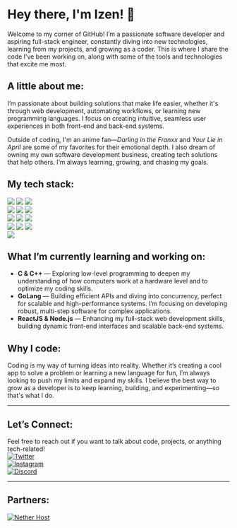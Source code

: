 # Hey there, I'm Izen! 👋

Welcome to my corner of GitHub! I’m a passionate software developer and aspiring full-stack engineer, constantly diving into new technologies, learning from my projects, and growing as a coder. This is where I share the code I’ve been working on, along with some of the tools and technologies that excite me most.

## A little about me:
I’m passionate about building solutions that make life easier, whether it's through web development, automating workflows, or learning new programming languages. I focus on creating intuitive, seamless user experiences in both front-end and back-end systems.  

Outside of coding, I'm an anime fan—*Darling in the Franxx* and *Your Lie in April* are some of my favorites for their emotional depth. I also dream of owning my own software development business, creating tech solutions that help others. I’m always learning, growing, and chasing my goals.

## My tech stack:  
[![](https://img.shields.io/badge/ReactJS-black?style=for-the-badge&logo=react)](https://reactjs.org) [![](https://img.shields.io/badge/Node.js-black?style=for-the-badge&logo=node.js)](https://nodejs.org) [![](https://img.shields.io/badge/JavaScript-black?style=for-the-badge&logo=javascript)](https://developer.mozilla.org/en-US/docs/Web/JavaScript)  
[![](https://img.shields.io/badge/HTML5-black?style=for-the-badge&logo=html5)](https://developer.mozilla.org/en-US/docs/Web/HTML) [![](https://img.shields.io/badge/CSS3-black?style=for-the-badge&logo=css3)](https://developer.mozilla.org/en-US/docs/Web/CSS) [![](https://img.shields.io/badge/MongoDB-black?style=for-the-badge&logo=mongodb)](https://www.mongodb.com)  
[![](https://img.shields.io/badge/MySQL-black?style=for-the-badge&logo=mysql)](https://www.mysql.com) [![](https://img.shields.io/badge/Bash-black?style=for-the-badge&logo=gnu%20bash)](https://www.gnu.org/software/bash/) [![](https://img.shields.io/badge/Nginx-black?style=for-the-badge&logo=nginx)](https://www.nginx.com)  
[![](https://img.shields.io/badge/Python-black?style=for-the-badge&logo=python)](https://www.python.org) [![](https://img.shields.io/badge/LUA-black?style=for-the-badge&logo=lua)](https://www.lua.org) [![](https://img.shields.io/badge/Cloudflare-black?style=for-the-badge&logo=cloudflare)](https://www.cloudflare.com)  
[![](https://img.shields.io/badge/npm-black?style=for-the-badge&logo=npm)](https://www.npmjs.com)

## What I’m currently learning and working on:  
- **C & C++** — Exploring low-level programming to deepen my understanding of how computers work at a hardware level and to optimize my coding skills.  
- **GoLang** — Building efficient APIs and diving into concurrency, perfect for scalable and high-performance systems. I’m focusing on developing robust, multi-step software for complex applications.  
- **ReactJS & Node.js** — Enhancing my full-stack web development skills, building dynamic front-end interfaces and scalable back-end systems.  

## Why I code:
Coding is my way of turning ideas into reality. Whether it’s creating a cool app to solve a problem or learning a new language for fun, I’m always looking to push my limits and expand my skills. I believe the best way to grow as a developer is to keep learning, building, and experimenting—so that's what I do.

---

## Let’s Connect:
Feel free to reach out if you want to talk about code, projects, or anything tech-related!  
[![Twitter](https://img.shields.io/badge/Twitter-black?style=for-the-badge&logo=twitter)](https://twitter.com/maybeizen)  
[![Instagram](https://img.shields.io/badge/Instagram-black?style=for-the-badge&logo=instagram)](https://instagram.com/maybeizen)  
[![Discord](https://img.shields.io/badge/maybeizen-%235C6AE2?style=for-the-badge&logo=discord&logoColor=fff&labelColor=%235C6AE2)](https://discord.com/users/924513291806580736)

---

## Partners:
[![Nether Host](https://img.shields.io/badge/Nether%20Host-black?style=for-the-badge&logo=discord&logoColor=fff&labelColor=%239d0e0e&color=%239d0e0e)](https://nether.host)
